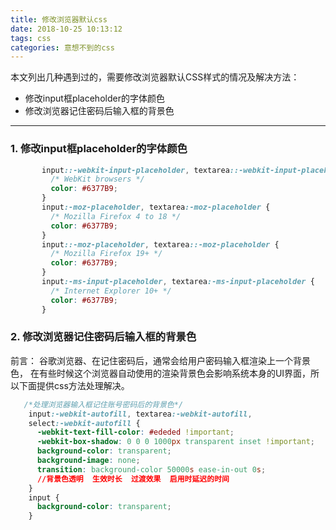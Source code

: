 ```yaml
---
title: 修改浏览器默认css
date: 2018-10-25 10:13:12
tags: css
categories: 意想不到的css
---
```

本文列出几种遇到过的，需要修改浏览器默认CSS样式的情况及解决方法：
* 修改input框placeholder的字体颜色
* 修改浏览器记住密码后输入框的背景色
<!-- more -->
------
### 1. 修改input框placeholder的字体颜色
``` css
       input::-webkit-input-placeholder, textarea::-webkit-input-placeholder {
         /* WebKit browsers */
         color: #6377B9;
       }
       input:-moz-placeholder, textarea:-moz-placeholder {
         /* Mozilla Firefox 4 to 18 */
         color: #6377B9;
       }
       input::-moz-placeholder, textarea::-moz-placeholder {
         /* Mozilla Firefox 19+ */
         color: #6377B9;
       }
       input:-ms-input-placeholder, textarea:-ms-input-placeholder {
         /* Internet Explorer 10+ */
         color: #6377B9;
       }
```
### 2. 修改浏览器记住密码后输入框的背景色
前言： 谷歌浏览器、在记住密码后，通常会给用户密码输入框渲染上一个背景色，
在有些时候这个浏览器自动使用的渲染背景色会影响系统本身的UI界面，所以下面提供css方法处理解决。
``` css
   /*处理浏览器输入框记住账号密码后的背景色*/
    input:-webkit-autofill, textarea:-webkit-autofill,
    select:-webkit-autofill {
      -webkit-text-fill-color: #ededed !important;
      -webkit-box-shadow: 0 0 0 1000px transparent inset !important;
      background-color: transparent;
      background-image: none;
      transition: background-color 50000s ease-in-out 0s;
      //背景色透明  生效时长  过渡效果  启用时延迟的时间
    }
    input {
      background-color: transparent;
    }
```
